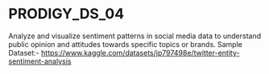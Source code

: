 # PRODIGY_DS_04
Analyze and visualize sentiment patterns in social media data to understand public opinion and attitudes towards specific topics or brands.
Sample Dataset:- https://www.kaggle.com/datasets/jp797498e/twitter-entity-sentiment-analysis
